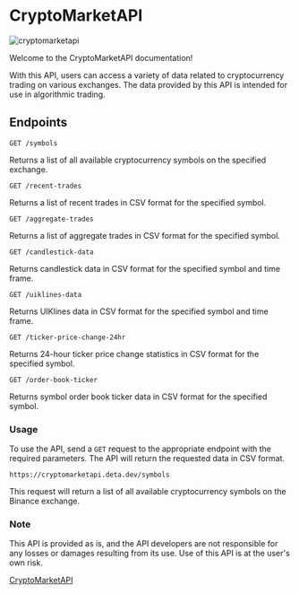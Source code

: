 # CryptoMarketAPI

![cryptomarketapi](https://i.ibb.co/QmQPyRJ/cryptomarketapi.jpg)

Welcome to the CryptoMarketAPI documentation!

With this API, users can access a variety of data related to cryptocurrency trading on various exchanges. The data provided by this API is intended for use in algorithmic trading.

## Endpoints

`GET /symbols`

Returns a list of all available cryptocurrency symbols on the specified exchange.


`GET /recent-trades`

Returns a list of recent trades in CSV format for the specified symbol.

`GET /aggregate-trades`

Returns a list of aggregate trades in CSV format for the specified symbol.

`GET /candlestick-data`

Returns candlestick data in CSV format for the specified symbol and time frame.

`GET /uiklines-data`

Returns UIKlines data in CSV format for the specified symbol and time frame.

`GET /ticker-price-change-24hr`

Returns 24-hour ticker price change statistics in CSV format for the specified symbol.

`GET /order-book-ticker`

Returns symbol order book ticker data in CSV format for the specified symbol.

### Usage

To use the API, send a `GET` request to the appropriate endpoint with the required parameters. The API will return the requested data in CSV format.

```
https://cryptomarketapi.deta.dev/symbols
```

This request will return a list of all available cryptocurrency symbols on the Binance exchange.

### Note

This API is provided as is, and the API developers are not responsible for any losses or damages resulting from its use. Use of this API is at the user's own risk.







[CryptoMarketAPI](https://cryptomarketapi.deta.dev/)